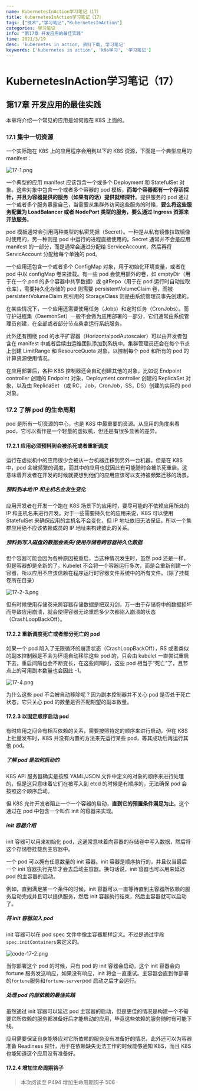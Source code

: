 ```yaml
---
name: KubernetesInAction学习笔记（17）
title: KubernetesInAction学习笔记（17）
tags: ["技术","学习笔记","KubernetesInAction"]
categories: 学习笔记
info: "第17章 开发应用的最佳实践"
time: 2021/3/19
desc: 'kubernetes in action, 资料下载, 学习笔记'
keywords: ['kubernetes in action', 'k8s学习', '学习笔记']
---
```


# KubernetesInAction学习笔记（17）

## 第17章 开发应用的最佳实践

本章将介绍一个常见的应用是如何跑在 K8S 上面的。

### 17.1 集中一切资源

一个实际跑在 K8S 上的应用程序会用到以下的 K8S 资源，下面是一个典型应用的 manifest：

![17-1.png](./images/17-1.png)

一个典型的应用 manifest 应该包含一个或多个 Deployment 和 StatefulSet 对象。这些对象中包含一个或者多个容器的 pod 模板，**而每个容器都有一个存活探针，并且为容器提供的服务（如果有的话）提供就绪探针**。提供服务的 pod 通过一个或者多个服务暴露自己，当需要从集群外访问这些服务的时候，**要么将这些服务配置为 LoadBalancer 或者 NodePort 类型的服务，要么通过 Ingress 资源来开放服务**。

pod 模板通常会引用两种类型的私密凭据（Secret）。一种是从私有镜像拉取镜像时使用的，另一种则是 pod 中运行的进程直接使用的。Secret 通常并不会是应用 manifest 的一部分，而是通常会通过分配给 ServiceAccount，然后再将 ServicAccount 分配给每个单独的 pod。

一个应用还包含一个或者多个 ConfigMap 对象，用于初始化环境变量，或者在 pod 中以 configMap 卷来挂载。有一些 pod 会使用额外的卷，如 emptyDir（用于在一个 pod 的多个容器中共享数据）或 gitRepo（用于在 pod 运行时自动拉取仓库），需要持久化存储的 pod 则需要 persistentVolumeClaim 卷，而被 persistentVolumeClaim 所引用的 StorageClass 则是由系统管理员事先创建的。

在某些情况下，一个应用还需要使用任务（Jobs）和定时任务（CronJobs）。而守护进程集（DaemonSet）一般不会做为应用部署的一部分，它们通常由系统管理员创建，在全部或者部分节点桑拿运行系统服务。

此外还有围绕 pod 的水平扩容器（HorizontalpodAutoscaler）可以由开发者包含在 manifest 中或者后续由运维团队添加到系统中。集群管理员还会在每个节点上创建 LimitRange 和 ResourceQuota 对象，以控制每个 pod 和所有的 pod 的计算资源使用情况。

在应用部署后，各种 K8S 控制器还会自动创建其他的对象，比如说 Endpoint controller 创建的 Endpoint 对象，Deployment controller 创建的 ReplicaSet 对象，以及由 ReplicaSet （或 RC，Job，CronJob，SS，DS）创建的实际的 pod 对象。

### 17.2 了解 pod 的生命周期

pod 是所有一切资源的中心，也是 K8S 中最重要的资源。从应用的角度来看 pod，它可以看作是一个轻量的虚拟机，但还是有很多显著的差异。

#### 17.2.1 应用必须预料到会被杀死或者重新调度

运行在虚拟机中的应用很少会被从一台机器迁移到另外一台机器。但是在 K8S 中，pod 会被频繁的调度，而其中的应用也就因此有可能随时会被杀死重启。这意味着开发者在开发的时候就要想到他们的应用应该可以支持被频繁迁移的场景。

##### 预料到本地 IP 和主机名会发生变化

应用开发者在开发一个跑在 K8S 场景下的应用时，要尽可能的不依赖应用所处的 IP 和主机名来进行开发。对于一些需要持久化的应用来说，K8S 可以使用 StatefulSet 来确保应用的主机名不会变化，但 IP 地址依旧无法保证。所以一个集群应用绝不应该依赖成员的 IP 地址来构建彼此的关系。

##### 预料到写入磁盘的数据会丢失/使用存储卷跨容器持久化数据

但个容器可能会因为各种原因被重启，当这种情况发生时，虽然 pod 还是一样，但是容器却是全新的了。Kubelet 不会将一个容器运行多次，而是会重新创建一个容器，所以应用不应该信赖在程序运行时容器文件系统中的所有文件。（除了挂载卷所在目录）

![17-2-3.png](./images/17-2-3.png)

但有时候使用存储卷来跨容器存储数据是把双刃剑，万一由于存储卷中的数据损坏而导致应用崩溃，就会使得容器无论重启多少次都陷入崩溃的状态（CrashLoopBackOff）。

#### 17.2.2 重新调度死亡或者部分死亡的 pod

如果一个 pod 陷入了无限循环的崩溃状态（CrashLoopBackOff），RS 或者类似的副本控制器是不会为环境自动移除这些 pod 的，只会由 kubelet 一直尝试重启下去，重启间隔也会不断变长，在这些间隔时，这些 pod 相当于“死亡”了，且节点上的可用副本数量也会因此 -1。

![17-4.png](./images/17-4.png)

为什么这些 pod 不会被自动移除呢？因为副本控制器并不关心 pod 是否处于死亡状态，它只关心 pod 的数量是否匹配期望的副本数量。

#### 17.2.3 以固定顺序启动 pod

有时应用之间会有相互依赖的关系，需要按照特定的顺序来进行启动。但在 K8S 上批量发布时，K8S 并没有内置的方法来先运行某些 pod，等其成功后再运行其他 pod。

##### 了解 pod 是如何启动的

K8S API 服务器确实是按照 YAML/JSON 文件中定义的对象的顺序来进行处理的，但是这只意味着它们在被写入到 etcd 的时候是有顺序的。无法确保 pod 会按照这个顺序启动。

但 K8S 允许开发者阻止一个一个容器的启动，**直到它的预置条件满足为止**。这个通过在 pod 中包含一个叫作 init 的容器来实现。

##### init 容器介绍

init 容器可以用来初始化 pod，这通常意味着向容器的存储卷中写入数据，然后将这个存储卷挂载到主容器中。

一个 pod 可以拥有任意数量的 init 容器。init 容器是顺序执行的，并且仅当最后一个 init 容器执行完毕才会去启动主容器。换句话说，init 容器也可以用来延迟 pod 的主容器的启动。

例如，直到满足某一个条件的时候，init 容器可以一直等待直到主容器所依赖的服务启动完成并且可以提供服务，然后 init 容器执行结束，然后主容器就可以启动了。

##### 将 init 容器加入 pod

init 容器可以在 pod spec 文件中像主容器那样定义。不过是通过字段`spec.initContainers`来定义的。

![code-17-2.png](./images/code-17-2.png)

当你部署这个 pod 的时候，只有 pod 的 init 容器会启动，这个 init 容器会向 fortune 服务发送响应，如果没有响应，init 将会一直重试。主容器会直到你部署的`fortune`服务和`fortune-server`pod 启动之后才会运行。

##### 处理 pod 内部依赖的最佳实践

虽然通过 init 容器可以延迟 pod 主容器的启动，但是更佳的情况是构建一个不需要它所依赖的服务都准备好后才能启动的应用，毕竟这些依赖的服务随时有可能下线。

应用需要保证自身能够应对它所依赖的服务没有准备好的情况，此外还可以为容器准备 Readiness 探针，用于在依赖缺失无法工作的时候能够通知 K8S，而且 K8S 也能知道这个应用没有准备好。

#### 17.2.4 增加生命周期钩子









> 本次阅读至 P494 增加生命周期钩子 506